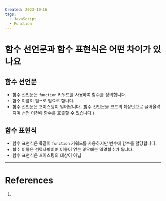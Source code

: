 ```yaml
---
Created: 2023-10-16
tags:
  - JavaScript
  - Function
---
```

# 함수 선언문과 함수 표현식은 어떤 차이가 있나요
## 함수 선언문
- 함수 선언문은 `function` 키워드를 사용하여 함수를 정의합니다.
- 함수 이름이 필수로 필요로 합니다.
- 함수 선언문은 호이스팅이 일어납니다. (함수 선언문을 코드의 최상단으로 끌어올려지며 선언 이전에 함수를 호출할 수 있습니다.)
## 함수 표현식
- 함수 표현식은 똑같이 `function` 키워드를 사용하지만 변수에 함수를 할당합니다.
- 함수 이름은 선택사항이며 이름이 없는 경우에는 익명함수가 됩니다.
- 함수 표현식은 호이스팅의 대상이 아닙
---
# References
1. 